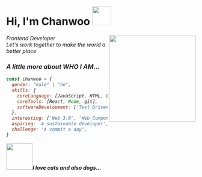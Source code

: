 <h1> Hi, I'm Chanwoo <img src="https://user-images.githubusercontent.com/53497516/218467860-49b19aef-2e09-4f23-ae76-69b32f4c9d6e.gif" width="50"></h1>
<img align='right' src="https://user-images.githubusercontent.com/53497516/218425161-d2292a9a-87a9-48c9-9a7c-44c5c164056e.png" width="230">
<p><em>Frontend Developer </br>Let's work together to make the world a better place </p>

### A little more about WHO I AM...

```javascript
const chanwoo = {
  gender: "male" | "he",
  skills: {
    coreLanguage: [JavaScript, HTML, CSS, TypeScript, Python],
    coreTools: [React, Node, git],
    softwareDevelopment: ['Test Driven Development', 'Refactoring'],
  },
  interesting: ['Web 3.0', 'Web Component', 'Performance Optimization'],
  aspiring: 'A sustainable developer',
  challenge: 'A commit a day',
}
```

<img src="https://user-images.githubusercontent.com/53497516/218422456-8a0a7ea3-e6a6-450b-8b78-9fd762ba2a85.png" width="70"><em><b>I love cats and also dogs...</em>
